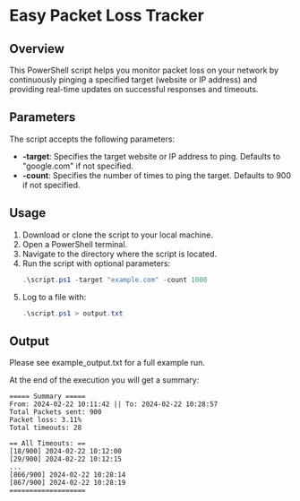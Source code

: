 # Easy Packet Loss Tracker

## Overview
This PowerShell script helps you monitor packet loss on your network by continuously pinging a specified target (website or IP address) and providing real-time updates on successful responses and timeouts.

## Parameters
The script accepts the following parameters:

- **-target**: Specifies the target website or IP address to ping. Defaults to "google.com" if not specified.
- **-count**: Specifies the number of times to ping the target. Defaults to 900 if not specified.

## Usage
1. Download or clone the script to your local machine.
2. Open a PowerShell terminal.
3. Navigate to the directory where the script is located.
4. Run the script with optional parameters:
   ```powershell
   .\script.ps1 -target "example.com" -count 1000
5. Log to a file with:
    ```powershell
    .\script.ps1 > output.txt

## Output
Please see example_output.txt for a full example run.

At the end of the execution you will get a summary:
   ```
   ===== Summary =====
   From: 2024-02-22 10:11:42 || To: 2024-02-22 10:28:57
   Total Packets sent: 900
   Packet loss: 3.11%
   Total timeouts: 28
   
   == All Timeouts: ==
   [18/900] 2024-02-22 10:12:00
   [29/900] 2024-02-22 10:12:15
   ...
   [866/900] 2024-02-22 10:28:14
   [867/900] 2024-02-22 10:28:19
   ===================